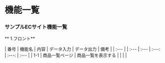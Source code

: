 # 機能一覧
### サンプルECサイト機能一覧
** 1.フロント**

| 番号 | 機能名 | 内容 | データ入力 | データ出力 | 備考 |
| :--- | | :--- | :--- | :---: | :---: | :--- |
| 1-1 | 商品一覧ページ | 商品一覧を表示する | | | |
